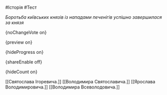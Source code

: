 #Історія #Тест

*Боротьба київських князів із нападами печенігів успішно завершилася за князя*

{noChangeVote on}

{preview on}

{hideProgress on}

{shareEnable off}

{hideCount on}

[[Святослава Ігоревича.]]
[[Володимира Святославича.]]
[[Ярослава Володимировича.]]
[[Володимира Всеволодовича.]]
